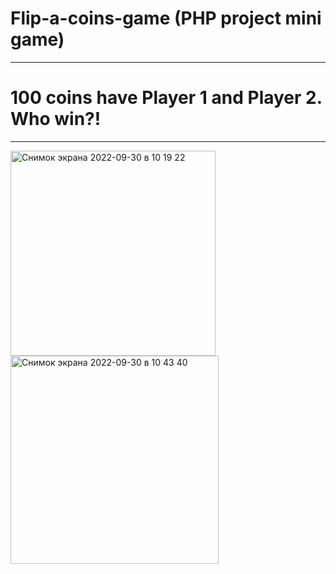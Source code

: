 # Flip-a-coins-game (PHP project mini game)        
_________________________________________________  
# 100 coins have Player 1 and Player 2. Who win?!
_________________________________________________
 

<img width="328" alt="Снимок экрана 2022-09-30 в 10 19 22" src="https://user-images.githubusercontent.com/103481753/193213742-596fbbe9-234f-47fc-9540-5f4574ec9d7d.png">     <img width="333" alt="Снимок экрана 2022-09-30 в 10 43 40" src="https://user-images.githubusercontent.com/103481753/193218349-3a8a7041-88f0-4093-8779-2f3c3cd080cc.png">
